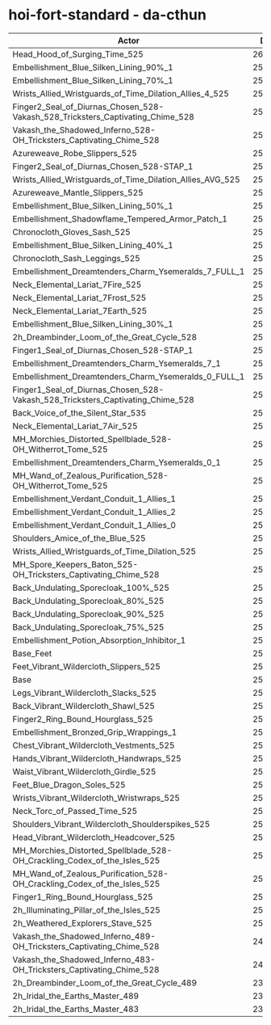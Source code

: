 # hoi-fort-standard - da-cthun
| Actor | DPS | Increase |
|---|:---:|:---:|
|Head_Hood_of_Surging_Time_525|260780|2.74%|
|Embellishment_Blue_Silken_Lining_90%_1|259283|2.15%|
|Embellishment_Blue_Silken_Lining_70%_1|258241|1.74%|
|Wrists_Allied_Wristguards_of_Time_Dilation_Allies_4_525|257842|1.58%|
|Finger2_Seal_of_Diurnas_Chosen_528-Vakash_528_Tricksters_Captivating_Chime_528|257777|1.56%|
|Vakash_the_Shadowed_Inferno_528-OH_Tricksters_Captivating_Chime_528|257684|1.52%|
|Azureweave_Robe_Slippers_525|257393|1.41%|
|Finger2_Seal_of_Diurnas_Chosen_528-STAP_1|257200|1.33%|
|Wrists_Allied_Wristguards_of_Time_Dilation_Allies_AVG_525|257098|1.29%|
|Azureweave_Mantle_Slippers_525|256890|1.21%|
|Embellishment_Blue_Silken_Lining_50%_1|256821|1.18%|
|Embellishment_Shadowflame_Tempered_Armor_Patch_1|256739|1.15%|
|Chronocloth_Gloves_Sash_525|256522|1.06%|
|Embellishment_Blue_Silken_Lining_40%_1|256114|0.90%|
|Chronocloth_Sash_Leggings_525|255995|0.86%|
|Embellishment_Dreamtenders_Charm_Ysemeralds_7_FULL_1|255940|0.84%|
|Neck_Elemental_Lariat_7Fire_525|255740|0.76%|
|Neck_Elemental_Lariat_7Frost_525|255735|0.75%|
|Neck_Elemental_Lariat_7Earth_525|255728|0.75%|
|Embellishment_Blue_Silken_Lining_30%_1|255636|0.72%|
|2h_Dreambinder_Loom_of_the_Great_Cycle_528|255554|0.68%|
|Finger1_Seal_of_Diurnas_Chosen_528-STAP_1|255499|0.66%|
|Embellishment_Dreamtenders_Charm_Ysemeralds_7_1|255411|0.63%|
|Embellishment_Dreamtenders_Charm_Ysemeralds_0_FULL_1|255375|0.61%|
|Finger1_Seal_of_Diurnas_Chosen_528-Vakash_528_Tricksters_Captivating_Chime_528|255373|0.61%|
|Back_Voice_of_the_Silent_Star_535|255322|0.59%|
|Neck_Elemental_Lariat_7Air_525|255312|0.59%|
|MH_Morchies_Distorted_Spellblade_528-OH_Witherrot_Tome_525|255108|0.51%|
|Embellishment_Dreamtenders_Charm_Ysemeralds_0_1|255072|0.49%|
|MH_Wand_of_Zealous_Purification_528-OH_Witherrot_Tome_525|255003|0.47%|
|Embellishment_Verdant_Conduit_1_Allies_1|254974|0.45%|
|Embellishment_Verdant_Conduit_1_Allies_2|254970|0.45%|
|Embellishment_Verdant_Conduit_1_Allies_0|254908|0.43%|
|Shoulders_Amice_of_the_Blue_525|254698|0.35%|
|Wrists_Allied_Wristguards_of_Time_Dilation_525|254436|0.24%|
|MH_Spore_Keepers_Baton_525-OH_Tricksters_Captivating_Chime_528|254361|0.21%|
|Back_Undulating_Sporecloak_100%_525|254224|0.16%|
|Back_Undulating_Sporecloak_80%_525|254201|0.15%|
|Back_Undulating_Sporecloak_90%_525|254171|0.14%|
|Back_Undulating_Sporecloak_75%_525|254005|0.07%|
|Embellishment_Potion_Absorption_Inhibitor_1|253974|0.06%|
|Base_Feet|253938|0.05%|
|Feet_Vibrant_Wildercloth_Slippers_525|253850|0.01%|
|Base|253820|0.00%|
|Legs_Vibrant_Wildercloth_Slacks_525|253809|0.00%|
|Back_Vibrant_Wildercloth_Shawl_525|253721|-0.04%|
|Finger2_Ring_Bound_Hourglass_525|253698|-0.05%|
|Embellishment_Bronzed_Grip_Wrappings_1|253694|-0.05%|
|Chest_Vibrant_Wildercloth_Vestments_525|253677|-0.06%|
|Hands_Vibrant_Wildercloth_Handwraps_525|253634|-0.07%|
|Waist_Vibrant_Wildercloth_Girdle_525|253617|-0.08%|
|Feet_Blue_Dragon_Soles_525|253616|-0.08%|
|Wrists_Vibrant_Wildercloth_Wristwraps_525|253588|-0.09%|
|Neck_Torc_of_Passed_Time_525|253424|-0.16%|
|Shoulders_Vibrant_Wildercloth_Shoulderspikes_525|253345|-0.19%|
|Head_Vibrant_Wildercloth_Headcover_525|253124|-0.27%|
|MH_Morchies_Distorted_Spellblade_528-OH_Crackling_Codex_of_the_Isles_525|253029|-0.31%|
|MH_Wand_of_Zealous_Purification_528-OH_Crackling_Codex_of_the_Isles_525|253027|-0.31%|
|Finger1_Ring_Bound_Hourglass_525|252807|-0.40%|
|2h_Illuminating_Pillar_of_the_Isles_525|252244|-0.62%|
|2h_Weathered_Explorers_Stave_525|251367|-0.97%|
|Vakash_the_Shadowed_Inferno_489-OH_Tricksters_Captivating_Chime_528|246673|-2.82%|
|Vakash_the_Shadowed_Inferno_483-OH_Tricksters_Captivating_Chime_528|245229|-3.38%|
|2h_Dreambinder_Loom_of_the_Great_Cycle_489|238970|-5.85%|
|2h_Iridal_the_Earths_Master_489|238842|-5.90%|
|2h_Iridal_the_Earths_Master_483|236735|-6.73%|
